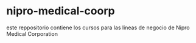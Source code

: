 # nipro-medical-coorp
este reppositorio contiene los cursos para las lineas de negocio de Nipro Medical Corporation
